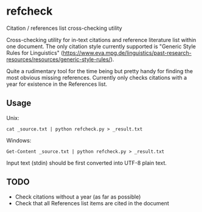 # refcheck
Citation / references list cross-checking utility

Cross-checking utility for in-text citations and reference literature list within one document.
The only citation style currently supported is "Generic Style Rules for Linguistics" 
(https://www.eva.mpg.de/linguistics/past-research-resources/resources/generic-style-rules/).

Quite a rudimentary tool for the time being but pretty handy for finding the most obvious missing references.
Currently only checks citations with a year for existence in the References list.

## Usage

Unix:

    cat _source.txt | python refcheck.py > _result.txt

Windows:

    Get-Content _source.txt | python refcheck.py > _result.txt
 
Input text (stdin) should be first converted into UTF-8 plain text.

## TODO
- Check citations without a year (as far as possible)
- Check that all References list items are cited in the document

